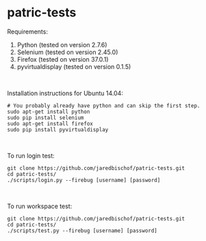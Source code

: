 # patric-tests

Requirements:  

1. Python (tested on version 2.7.6)  
2. Selenium (tested on version 2.45.0)  
3. Firefox (tested on version 37.0.1)  
4. pyvirtualdisplay (tested on version 0.1.5)  
<br />

Installation instructions for Ubuntu 14.04:

    # You probably already have python and can skip the first step.
    sudo apt-get install python
    sudo pip install selenium
    sudo apt-get install firefox
    sudo pip install pyvirtualdisplay
<br />

To run login test:

    git clone https://github.com/jaredbischof/patric-tests.git
    cd patric-tests/
    ./scripts/login.py --firebug [username] [password]
<br />

To run workspace test:

    git clone https://github.com/jaredbischof/patric-tests.git
    cd patric-tests/
    ./scripts/test.py --firebug [username] [password]
